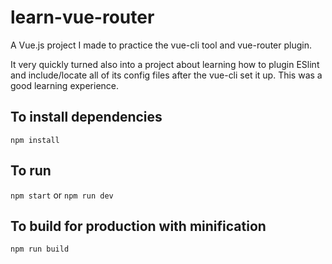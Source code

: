 # learn-vue-router
A Vue.js project I made to practice the vue-cli tool and vue-router plugin.

It very quickly turned also into a project about learning how to plugin ESlint and include/locate all of its config files after the vue-cli set it up. This was a good learning experience.

## To install dependencies

`npm install`

## To run

`npm start` or `npm run dev`

## To build for production with minification

`npm run build`
